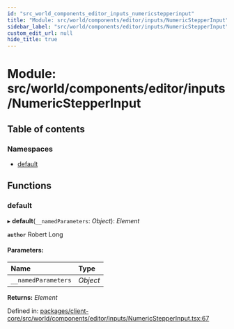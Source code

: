 ```yaml
---
id: "src_world_components_editor_inputs_numericstepperinput"
title: "Module: src/world/components/editor/inputs/NumericStepperInput"
sidebar_label: "src/world/components/editor/inputs/NumericStepperInput"
custom_edit_url: null
hide_title: true
---
```


# Module: src/world/components/editor/inputs/NumericStepperInput

## Table of contents

### Namespaces

- [default](src_world_components_editor_inputs_numericstepperinput.default.md)

## Functions

### default

▸ **default**(`__namedParameters`: *Object*): *Element*

**`author`** Robert Long

#### Parameters:

Name | Type |
:------ | :------ |
`__namedParameters` | *Object* |

**Returns:** *Element*

Defined in: [packages/client-core/src/world/components/editor/inputs/NumericStepperInput.tsx:67](https://github.com/xr3ngine/xr3ngine/blob/a16a45d7e/packages/client-core/src/world/components/editor/inputs/NumericStepperInput.tsx#L67)
